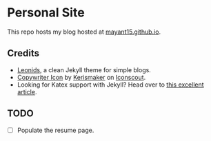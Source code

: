 # Personal Site

This repo hosts my blog hosted at [mayant15.github.io](mayant15.github.io).


## Credits

- [Leonids](http://renyuanz.github.io/leonids), a clean Jekyll theme for simple blogs.
- [Copywriter Icon](https://iconscout.com/icon/copywriter-13) by [Kerismaker](https://iconscout.com/contributors/kerismaker) on [Iconscout](https://iconscout.com).
- Looking for Katex support with Jekyll? Head over to [this excellent article](https://xuc.me/blog/katex-and-jekyll/).

## TODO

- [ ] Populate the resume page.
